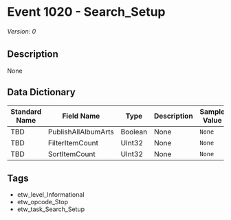 # Event 1020 - Search_Setup
###### Version: 0

## Description
None

## Data Dictionary
|Standard Name|Field Name|Type|Description|Sample Value|
|---|---|---|---|---|
|TBD|PublishAllAlbumArts|Boolean|None|`None`|
|TBD|FilterItemCount|UInt32|None|`None`|
|TBD|SortItemCount|UInt32|None|`None`|

## Tags
* etw_level_Informational
* etw_opcode_Stop
* etw_task_Search_Setup